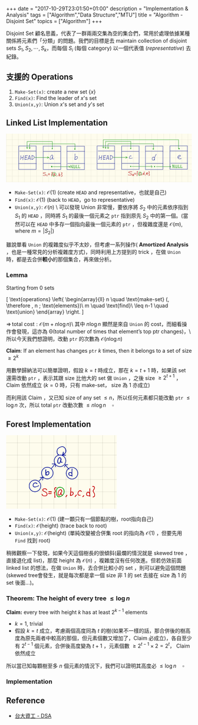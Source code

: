 +++
date =  "2017-10-29T23:01:50+01:00"
description = "Implementation & Analysis"
tags = ["Algorithm","Data Structure","MTU"]
title =  "Algorithm - Disjoint Set"
topics = ["Algorithm"]
+++

Disjoint Set 顧名思義，代表了一群兩兩交集為空的集合們，常用於處理依據某種關係將元素們「分類」的問題。我們的目標是去 maintain collection of disjoint sets <span>$S_1,S_2,\cdots,S_k$</span>，而每個 <span>$S_i$</span> (每個 category) 以一個代表值 (*representative*) 去紀錄。
<!--這個系列是末學大三時候修 Holin 演算法時所整理的筆記，在 KTH DD2458 的課程中，用到了不少學過的東西，也算彌補了當時不足了實做部份，順道以此為複習。-->

<!--more-->

## 支援的 Operations
1. `Make-Set(x)`: create a new set {<span>$x$</span>}
2. `Find(x)`: Find the leader of <span>$x$</span>'s set
3. `Union(x,y)`: Union <span>$x$</span>'s set and <span>$y$</span>'s set


## Linked List Implementation

<img src="/img/post/djs-linked-list.jpg" width="800px">

* `Make-Set(x)`: <span>$\mathcal{O}(1)$</span> (create `HEAD` and representative，也就是自己)
* `Find(x)`: <span>$\mathcal{O}(1)$</span> (back to `HEAD`，go to representative)
* `Union(x,y)`: <span>$\mathcal{O}(n)$</span> \\
可以發現 Union 非常慢，要依序將 <span>$S_2$</span> 中的元素依序指到 <span>$S_1$</span> 的 `HEAD` ，同時將 <span>$S_1$</span> 的最後一個元素之 `ptr` 指到原先 <span>$S_2$</span> 中的第一個。(當然可以在 `HEAD` 中多存一個指向最後一個元素的 `ptr` ，但複雜度還是 <span>$\mathcal{O}(m)$</span>, where <span>$m = |S_2|$</span>)

雖說單看 `Union` 的複雜度似乎不太妙，但考慮一系列操作( **Amortized Analysis** ，也是一種常見的分析複雜度方式)，同時利用上方提到的 trick ，在做 `Union` 時，都是去合併**較小**的那個集合，再來做分析。

### Lemma
Starting from 0 sets

<div>

\[
\text{operations} \left\{ \begin{array}{ll}
           n \quad \text{make-set} (\, \therefore \, n \; \text{elements})\\
           m \quad \text{find}\\
           \leq n-1 \quad \text{union}
        \end{array} \right.
\]

</div>

<span>$\Rightarrow \, \text{total cost}: \mathcal{O}(m+n \log n)$</span>\\
其中 <span>$n\log n$</span> 顯然是來自 `Union` 的 cost，而細看操作會發現，這亦為 <span>$\mathcal{\Theta}(\text{total number of times that element's top ptr changes})$</span>，\\
所以今天我們想證明，改動 `ptr` 的次數為 <span>$\mathcal{O}(n \log n)$</span>

**Claim**: If an element has changes `ptr` <span>$k$</span> times, then it belongs to a set of
size <span>$\geq 2^{k}$</span>

用數學歸納法可以簡單證明，假設 <span>$k=t$</span> 時成立，那在 <span>$k=t+1$</span> 時，如果該 set 還需改動 `ptr` ，表示其跟 size 比他大的 set 做 `Union` ，之後 size <span>$\geq 2^{t+1}$</span> ， Claim 依然成立 (<span>$k=0$</span> 時，只有 make-set， size 為 <span>$1$</span> 亦成立)

而利用該 Claim ，又已知 size of any set <span>$\leq n$</span>，所以任何元素都只能改動 `ptr` <span>$\leq \log n$</span> 次，所以 total `ptr` 改動次數 <span>$\leq
n \log n \quad \square$</span>

## Forest Implementation

<img src="/img/post/djs-forest.jpg" width="300px">

* `Make-Set(x)`: <span>$\mathcal{O}(1)$</span> (建一顆只有一個節點的樹，root指向自己)
* `Find(x)`: <span>$\mathcal{O}(\text{height})$</span> (trace back to root)
* `Union(x,y)`: <span>$\mathcal{O}(\text{height})$</span> (單純改變被合併集 root 的指向為 <span>$\mathcal{O}(1)$</span> ，但要先用 `Find` 找到 root)

稍微觀察一下發現，如果今天這個樹長的很傾斜(最爛的情況就是 skewed tree ，直接退化成 list)，那麼 height 為 <span>$\mathcal{O}(n)$</span> ，複雜度沒有任何改進。但若仿效前面 linked list 的想法，在做 `Union` 時，去合併比較小的 set ，則可以避免這個問題 (skewed tree會發生，就是每次都是拿一個 size 非 <span>$1$</span> 的 set 去接在 size 為 <span>$1$</span> 的 set 後面...)。

### Theorem: The height of every tree <span>$\leq \log n$</span>

**Claim:** every tree with height <span>$k$</span> has at least <span>$2^{k-1}$</span> elements

* <span>$k=1$</span>, trivial
* 假設 <span>$k=t$</span> 成立，考慮兩個高度同為 $t$ 的樹(如果不一樣的話，那合併後的樹高度為原先兩者中較高的那個，但元素個數又增加了，Claim 必成立)，各自至少有 <span>$2^{t-1}$</span> 個元素，合併後高度變為 <span>$t+1$</span> ，元素個數 <span>$\geq 2^{t-1} \times 2 = 2^{t}$</span>， Claim 依然成立

所以當已知每顆樹至多 <span>$n$</span> 個元素的情況下，我們可以證明其高度必
<span>$\leq \log n \quad \square$</span>

### Implementation

<script src="https://gist.github.com/sunprinceS/ba6415fdef340c1b97377d286a0ff402.js"></script>

## Reference
* [台大資工 - DSA](https://www.csie.ntu.edu.tw/~hsinmu/courses/_media/dsa_12spring/disjoint_set.pdf)
